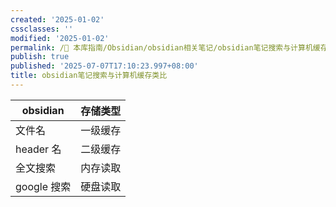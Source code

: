 ```yaml
---
created: '2025-01-02'
cssclasses: ''
modified: '2025-01-02'
permalink: /🧰 本库指南/Obsidian/obsidian相关笔记/obsidian笔记搜索与计算机缓存类比.md
publish: true
published: '2025-07-07T17:10:23.997+08:00'
title: obsidian笔记搜索与计算机缓存类比
---
```

| obsidian   | 存储类型 |
| ---------- | -------- |
| 文件名     | 一级缓存 |
| header 名   | 二级缓存 |
| 全文搜索   | 内存读取 |
| google 搜索 | 硬盘读取 |